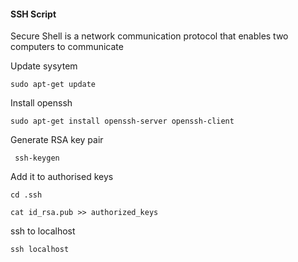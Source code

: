 #### SSH Script
Secure Shell is a network communication protocol that enables two computers to communicate 

Update sysytem
```
sudo apt-get update
```
Install openssh
```
sudo apt-get install openssh-server openssh-client
```
Generate RSA key pair
```
 ssh-keygen
```
Add it to authorised keys
```
cd .ssh
```
```
cat id_rsa.pub >> authorized_keys
```
ssh to localhost
```
ssh localhost
```

